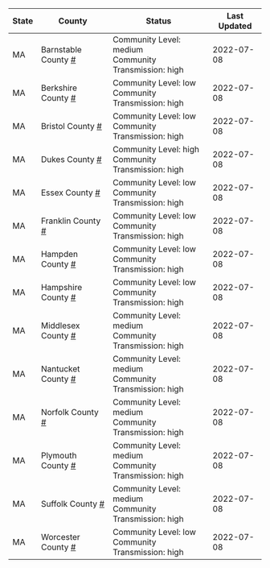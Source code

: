 State | County | Status | Last Updated
--- | --- | --- | --- 
MA | Barnstable County <a href="#barnstable_county">#</a> | <a name="barnstable_county"></a>Community Level: medium<br/>Community Transmission: high | 2022-07-08
MA | Berkshire County <a href="#berkshire_county">#</a> | <a name="berkshire_county"></a>Community Level: low<br/>Community Transmission: high | 2022-07-08
MA | Bristol County <a href="#bristol_county">#</a> | <a name="bristol_county"></a>Community Level: low<br/>Community Transmission: high | 2022-07-08
MA | Dukes County <a href="#dukes_county">#</a> | <a name="dukes_county"></a>Community Level: high<br/>Community Transmission: high | 2022-07-08
MA | Essex County <a href="#essex_county">#</a> | <a name="essex_county"></a>Community Level: low<br/>Community Transmission: high | 2022-07-08
MA | Franklin County <a href="#franklin_county">#</a> | <a name="franklin_county"></a>Community Level: low<br/>Community Transmission: high | 2022-07-08
MA | Hampden County <a href="#hampden_county">#</a> | <a name="hampden_county"></a>Community Level: low<br/>Community Transmission: high | 2022-07-08
MA | Hampshire County <a href="#hampshire_county">#</a> | <a name="hampshire_county"></a>Community Level: low<br/>Community Transmission: high | 2022-07-08
MA | Middlesex County <a href="#middlesex_county">#</a> | <a name="middlesex_county"></a>Community Level: medium<br/>Community Transmission: high | 2022-07-08
MA | Nantucket County <a href="#nantucket_county">#</a> | <a name="nantucket_county"></a>Community Level: medium<br/>Community Transmission: high | 2022-07-08
MA | Norfolk County <a href="#norfolk_county">#</a> | <a name="norfolk_county"></a>Community Level: medium<br/>Community Transmission: high | 2022-07-08
MA | Plymouth County <a href="#plymouth_county">#</a> | <a name="plymouth_county"></a>Community Level: medium<br/>Community Transmission: high | 2022-07-08
MA | Suffolk County <a href="#suffolk_county">#</a> | <a name="suffolk_county"></a>Community Level: medium<br/>Community Transmission: high | 2022-07-08
MA | Worcester County <a href="#worcester_county">#</a> | <a name="worcester_county"></a>Community Level: low<br/>Community Transmission: high | 2022-07-08
